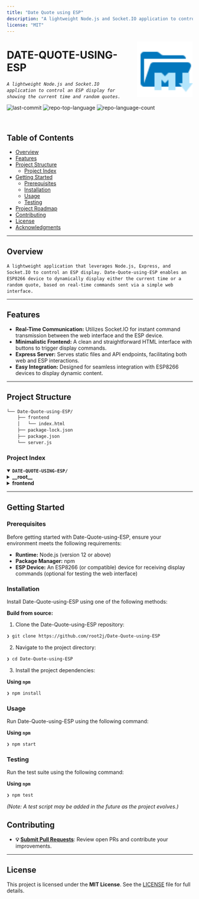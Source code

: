 ```yaml
---
title: "Date Quote using ESP"
description: "A lightweight Node.js and Socket.IO application to control an ESP display for showing the current time and random quotes."
license: "MIT"
---
```


<div align="left" style="position: relative;">
<img src="https://raw.githubusercontent.com/PKief/vscode-material-icon-theme/ec559a9f6bfd399b82bb44393651661b08aaf7ba/icons/folder-markdown-open.svg" align="right" width="30%" style="margin: -20px 0 0 20px;">
<h1>DATE-QUOTE-USING-ESP</h1>
<p align="left">
	<em><code>A lightweight Node.js and Socket.IO application to control an ESP display for showing the current time and random quotes.</code></em>
</p>
<p align="left">
	<img src="https://img.shields.io/github/last-commit/root2j/Date-Quote-using-ESP?style=default&logo=git&logoColor=white&color=0080ff" alt="last-commit">
	<img src="https://img.shields.io/github/languages/top/root2j/Date-Quote-using-ESP?style=default&color=0080ff" alt="repo-top-language">
	<img src="https://img.shields.io/github/languages/count/root2j/Date-Quote-using-ESP?style=default&color=0080ff" alt="repo-language-count">
</p>
</div>
<br clear="right">

##  Table of Contents

- [ Overview](#-overview)
- [ Features](#-features)
- [ Project Structure](#-project-structure)
  - [ Project Index](#-project-index)
- [ Getting Started](#-getting-started)
  - [ Prerequisites](#-prerequisites)
  - [ Installation](#-installation)
  - [ Usage](#-usage)
  - [ Testing](#-testing)
- [ Project Roadmap](#-project-roadmap)
- [ Contributing](#-contributing)
- [ License](#-license)
- [ Acknowledgments](#-acknowledgments)

---

##  Overview

<code>A lightweight application that leverages Node.js, Express, and Socket.IO to control an ESP display. Date-Quote-using-ESP enables an ESP8266 device to dynamically display either the current time or a random quote, based on real-time commands sent via a simple web interface.</code>

---

##  Features

- **Real-Time Communication:** Utilizes Socket.IO for instant command transmission between the web interface and the ESP device.
- **Minimalistic Frontend:** A clean and straightforward HTML interface with buttons to trigger display commands.
- **Express Server:** Serves static files and API endpoints, facilitating both web and ESP interactions.
- **Easy Integration:** Designed for seamless integration with ESP8266 devices to display dynamic content.

---

##  Project Structure

```sh
└── Date-Quote-using-ESP/
    ├── frontend
    │   └── index.html
    ├── package-lock.json
    ├── package.json
    └── server.js
```

###  Project Index
<details open>
	<summary><b><code>DATE-QUOTE-USING-ESP/</code></b></summary>
	<details> <!-- __root__ Submodule -->
		<summary><b>__root__</b></summary>
		<blockquote>
			<table>
			<tr>
				<td><b><a href='https://github.com/root2j/Date-Quote-using-ESP/blob/master/package-lock.json'>package-lock.json</a></b></td>
				<td><code>Automatically generated file that locks the versions of project dependencies to ensure consistent installations.</code></td>
			</tr>
			<tr>
				<td><b><a href='https://github.com/root2j/Date-Quote-using-ESP/blob/master/package.json'>package.json</a></b></td>
				<td><code>Contains project metadata, dependencies (Express and Socket.IO), and scripts for building and running the application.</code></td>
			</tr>
			<tr>
				<td><b><a href='https://github.com/root2j/Date-Quote-using-ESP/blob/master/server.js'>server.js</a></b></td>
				<td><code>Main server file that sets up an Express server and Socket.IO for real-time communication between clients and the ESP device.</code></td>
			</tr>
			</table>
		</blockquote>
	</details>
	<details> <!-- frontend Submodule -->
		<summary><b>frontend</b></summary>
		<blockquote>
			<table>
			<tr>
				<td><b><a href='https://github.com/root2j/Date-Quote-using-ESP/blob/master/frontend/index.html'>index.html</a></b></td>
				<td><code>Frontend HTML file providing a user interface with buttons to trigger commands for displaying time or a random quote.</code></td>
			</tr>
			</table>
		</blockquote>
	</details>
</details>

---

##  Getting Started

###  Prerequisites

Before getting started with Date-Quote-using-ESP, ensure your environment meets the following requirements:

- **Runtime:** Node.js (version 12 or above)
- **Package Manager:** npm
- **ESP Device:** An ESP8266 (or compatible) device for receiving display commands (optional for testing the web interface)

###  Installation

Install Date-Quote-using-ESP using one of the following methods:

**Build from source:**

1. Clone the Date-Quote-using-ESP repository:
```sh
❯ git clone https://github.com/root2j/Date-Quote-using-ESP
```

2. Navigate to the project directory:
```sh
❯ cd Date-Quote-using-ESP
```

3. Install the project dependencies:

**Using `npm`** &nbsp; [<img align="center" src="" />]()

```sh
❯ npm install
```

###  Usage

Run Date-Quote-using-ESP using the following command:

**Using `npm`** &nbsp; [<img align="center" src="" />]()

```sh
❯ npm start
```

###  Testing

Run the test suite using the following command:

**Using `npm`** &nbsp; [<img align="center" src="" />]()

```sh
❯ npm test
```
*(Note: A test script may be added in the future as the project evolves.)*

##  Contributing

- **💡 [Submit Pull Requests](https://github.com/root2j/Date-Quote-using-ESP/blob/main/CONTRIBUTING.md)**: Review open PRs and contribute your improvements.

---

##  License

This project is licensed under the **MIT License**. See the [LICENSE](https://choosealicense.com/licenses/mit/) file for full details.
